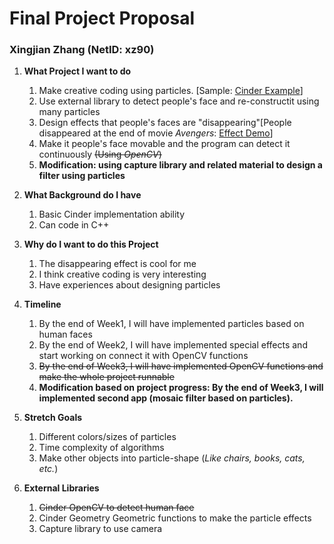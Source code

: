 # Final Project Proposal
### Xingjian Zhang (NetID: xz90)


1. **What Project I want to do**
   1. Make creative coding using particles. [Sample: [Cinder Example](https://www.youtube.com/watch?v=Fx3hTgrOyFg)]
   1. Use external library to detect people's face and re-constructit using many particles
   1. Design effects that people's faces are "disappearing"[People disappeared at the end of movie *Avengers*: [Effect Demo](https://www.youtube.com/watch?v=dFomwoVngOI)]
   1. Make it people's face movable and the program can detect it continuously ~~(Using *OpenCV*)~~
   1. **Modification: using capture library and related material to design a filter using particles**


2. **What Background do I have**
   1. Basic Cinder implementation ability 
   1. Can code in C++
  
    

3. **Why do I want to do this Project**
    1. The disappearing effect is cool for me
    1. I think creative coding is very interesting
    1. Have experiences about designing particles


4. **Timeline**
    1. By the end of Week1, I will have implemented particles based on human faces
    1. By the end of Week2, I will have implemented special effects and start working on connect it with OpenCV functions
    1. ~~By the end of Week3, I will have implemented OpenCV functions and make the whole project runnable~~
   1. **Modification based on project progress: By the end of Week3, I will implemented second app (mosaic filter based on particles).**


5. **Stretch Goals**
    1. Different colors/sizes of particles
    1. Time complexity of algorithms
    1. Make other objects into particle-shape (*Like chairs, books, cats, etc.*)
   
 
6. **External Libraries**
    1. ~~Cinder OpenCV to detect human face~~
    1. Cinder Geometry Geometric functions to make the particle effects
    1. Capture library to use camera
   